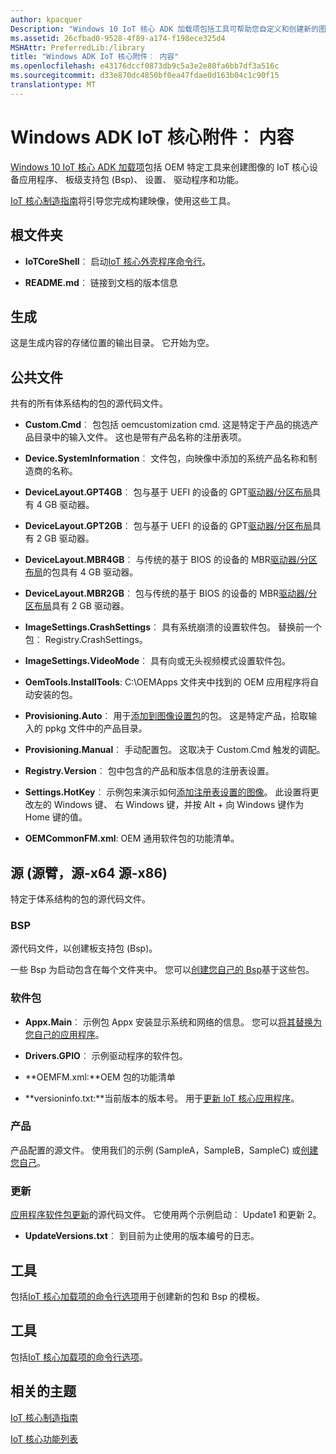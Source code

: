 ```yaml
---
author: kpacquer
Description: "Windows 10 IoT 核心 ADK 加载项包括工具可帮助您自定义和创建新的图像的设备应用程序、 板级支持包 (Bsp)、 驱动程序和 Windows 功能，选择，和可用于快速创建新的图像示例结构。"
ms.assetid: 26cfbad0-9528-4f89-a174-f198ece325d4
MSHAttr: PreferredLib:/library
title: "Windows ADK IoT 核心附件︰ 内容"
ms.openlocfilehash: e43176dccf0873db9c5a3e2e80fa6bb7df3a516c
ms.sourcegitcommit: d33e870dc4850bf0ea47fdae0d163b04c1c90f15
translationtype: MT
---
```

# <a name="windows-adk-iot-core-add-ons-contents"></a>Windows ADK IoT 核心附件︰ 内容

[Windows 10 IoT 核心 ADK 加载项](http://go.microsoft.com/fwlink/?LinkId=735028)包括 OEM 特定工具来创建图像的 IoT 核心设备应用程序、 板级支持包 (Bsp)、 设置、 驱动程序和功能。

[IoT 核心制造指南](iot-core-manufacturing-guide.md)将引导您完成构建映像，使用这些工具。

## <a name="span-idrootfolderspanroot-folder"></a><span id="Root_folder"></span>根文件夹

-   **IoTCoreShell**︰ 启动[IoT 核心外壳程序命令行](iot-core-adk-addons-command-line-options.md#iotcoreshell.cmd)。

-   **README.md**︰ 链接到文档的版本信息

## <a name="span-idbuildspanspan-idbuildspanspan-idbuildspanbuild"></a><span id="Build"></span><span id="build"></span><span id="BUILD"></span>生成
这是生成内容的存储位置的输出目录。 它开始为空。

## <a name="span-idcommonfilesspanspan-idcommonfilesspanspan-idcommonfilesspancommon-files"></a><span id="Common_files"></span><span id="common_files"></span><span id="COMMON_FILES"></span>公共文件

共有的所有体系结构的包的源代码文件。

-   **Custom.Cmd**︰ 包包括 oemcustomization cmd. 这是特定于产品的挑选产品目录中的输入文件。 这也是带有产品名称的注册表项。

-   **Device.SystemInformation**︰ 文件包，向映像中添加的系统产品名称和制造商的名称。

-   **DeviceLayout.GPT4GB**︰ 包与基于 UEFI 的设备的 GPT[驱动器/分区布局](device-layout.md)具有 4 GB 驱动器。

-   **DeviceLayout.GPT2GB**︰ 包与基于 UEFI 的设备的 GPT[驱动器/分区布局](device-layout.md)具有 2 GB 驱动器。

-   **DeviceLayout.MBR4GB**︰ 与传统的基于 BIOS 的设备的 MBR[驱动器/分区布局](device-layout.md)的包具有 4 GB 驱动器。

-   **DeviceLayout.MBR2GB**︰ 包与传统的基于 BIOS 的设备的 MBR[驱动器/分区布局](device-layout.md)具有 2 GB 驱动器。

-   **ImageSettings.CrashSettings**︰ 具有系统崩溃的设置软件包。 替换前一个包︰ Registry.CrashSettings。

-   **ImageSettings.VideoMode**︰ 具有向或无头视频模式设置软件包。

-   **OemTools.InstallTools**: C:\OEMApps 文件夹中找到的 OEM 应用程序将自动安装的包。

-   **Provisioning.Auto**︰ 用于[添加到图像设置包](add-a-provisioning-package-to-an-image.md)的包。 这是特定产品，拾取输入的 ppkg 文件中的产品目录。

-   **Provisioning.Manual**︰ 手动配置包。 这取决于 Custom.Cmd 触发的调配。

-   **Registry.Version**︰ 包中包含的产品和版本信息的注册表设置。

-   **Settings.HotKey**︰ 示例包来演示如何[添加注册表设置的图像](add-a-registry-setting-to-an-image.md)。 此设置将更改左的 Windows 键、 右 Windows 键，并按 Alt + 向 Windows 键作为 Home 键的值。

-   **OEMCommonFM.xml**: OEM 通用软件包的功能清单。


## <a name="span-idsourcespanspan-idsourcespanspan-idsourcespansource-source-arm-source-x64-source-x86"></a><span id="Source"></span><span id="source"></span><span id="SOURCE"></span>源 (源臂，源-x64 源-x86)
 
特定于体系结构的包的源代码文件。

### <a name="span-idbspspanspan-idbspspanbsp"></a><span id="BSP"></span><span id="bsp"></span>BSP
源代码文件，以创建板支持包 (Bsp)。 

一些 Bsp 为启动包含在每个文件夹中。 您可以[创建您自己的 Bsp](create-a-new-bsp.md)基于这些包。

### <a name="span-idpackagesspanspan-idpackagesspanspan-idpackagesspanpackages"></a><span id="Packages"></span><span id="packages"></span><span id="PACKAGES"></span>软件包

-   **Appx.Main**︰ 示例包 Appx 安装显示系统和网络的信息。 您可以[将其替换为您自己的应用程序](deploy-your-app-with-a-standard-board.md)。

-   **Drivers.GPIO**︰ 示例驱动程序的软件包。

-   **OEMFM.xml:**OEM 包的功能清单

-   **versioninfo.txt:**当前版本的版本号。 用于[更新 IoT 核心应用程序](../../service/iot/updating-iot-core-apps.md)。

### <a name="span-idproductsspanspan-idproductsspanspan-idproductsspanproducts"></a><span id="Products"></span><span id="products"></span><span id="PRODUCTS"></span>产品

产品配置的源文件。 使用我们的示例 (SampleA，SampleB，SampleC) 或[创建您自己](iot-core-manufacturing-guide.md)。

### <a name="span-idupdatesspanspan-idupdatesspanspan-idupdatesspanupdates"></a><span id="Updates"></span><span id="updates"></span><span id="UPDATES"></span>更新

[应用程序软件包更新](../../service/iot/updating-iot-core-apps.md)的源代码文件。 它使用两个示例启动︰ Update1 和更新 2。

-   **UpdateVersions.txt**︰ 到目前为止使用的版本编号的日志。

## <a name="span-idtemplatesspanspan-idtemplatesspanspan-idtemplatesspantools"></a><span id="Templates"></span><span id="templates"></span><span id="TEMPLATES"></span>工具

包括[IoT 核心加载项的命令行选项](iot-core-adk-addons-command-line-options.md)用于创建新的包和 Bsp 的模板。 

## <a name="span-idtoolsspanspan-idtoolsspanspan-idtoolsspantools"></a><span id="Tools"></span><span id="tools"></span><span id="TOOLS"></span>工具

包括[IoT 核心加载项的命令行选项](iot-core-adk-addons-command-line-options.md)。

## <a name="span-idrelatedtopicsspanrelated-topics"></a><span id="related_topics"></span>相关的主题

[IoT 核心制造指南](iot-core-manufacturing-guide.md)

[IoT 核心功能列表](iot-core-feature-list.md)


 

 



